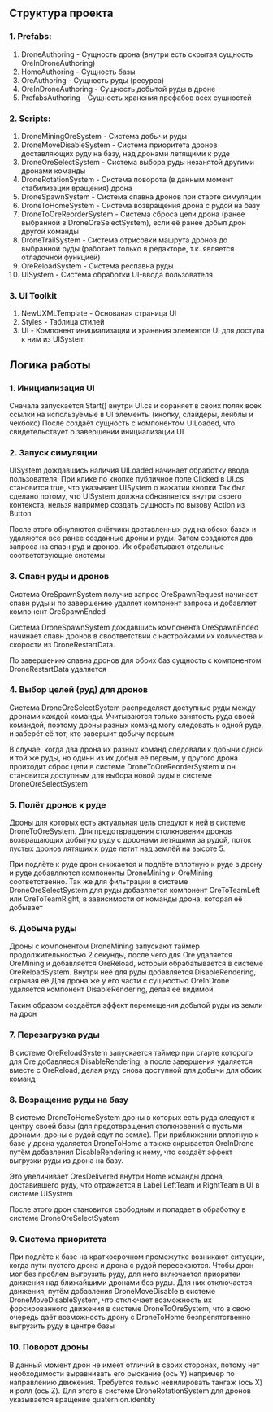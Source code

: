 ## Структура проекта

### 1. Prefabs:

1. DroneAuthoring - Сущность дрона (внутри есть скрытая сущность OreInDroneAuthoring)
2. HomeAuthoring - Сущность базы
3. OreAuthoring - Сущность руды (ресурса)
4. OreInDroneAuthoring - Сущность добытой руды в дроне
5. PrefabsAuthoring - Сущность хранения префабов всех сущностей

### 2. Scripts:

1. DroneMiningOreSystem - Система добычи руды
2. DroneMoveDisableSystem - Система приоритета дронов доставляющих руду на базу, над дронами летящими к руде
3. DroneOreSelectSystem - Система выбора руды незанятой другими дронами команды
4. DroneRotationSystem - Система поворота (в данным момент стабилизации вращения) дрона
5. DroneSpawnSystem - Система спавна дронов при старте симуляции
6. DroneToHomeSystem - Система возвращения дрона с рудой на базу
7. DroneToOreReorderSystem - Система сброса цели дрона (ранее выбранной в DroneOreSelectSystem), если её ранее добыл дрон другой команды
8. DroneTrailSystem - Система отрисовки машрута дронов до выбранной руды (работает только в редакторе, т.к. является отладочной функцией)
9. OreReloadSystem - Система респавна руды
10. UISystem - Система обработки UI-ввода пользователя

### 3. UI Toolkit

1. NewUXMLTemplate - Основаная страница UI
2. Styles - Таблица стилей
3. UI - Компонент инициализации и хранения элементов UI для доступа к ним из UISystem

## Логика работы

### 1. Инициализация UI

Сначала запускается Start() внутри UI.cs и сораняет в своих полях всех ссылки на используемые в UI элементы (кнопку, слайдеры, лейблы и чекбокс)
После создаёт сущность с компонентом UILoaded, что свидетельствует о завершении инициализации UI

### 2. Запуск симуляции

UISystem дождавшись наличия UILoaded начинает обработку ввода пользователя. При клике по кнопке публичное поле Clicked в UI.cs становится true, что указывает UISystem о нажатии кнопки 
Так был сделано потому, что UISystem должна обновляется внутри своего контекста, нельзя например создать сущность по вызову Action из Button

После этого обнуляются счётчики доставленных руд на обоих базах и удаляются все ранее созданные дроны и руды.
Затем создаются два запроса на спавн руд и дронов. Их обрабатывают отдельные соответствующие системы

### 3. Спавн руды и дронов

Система OreSpawnSystem получив запрос OreSpawnRequest начинает спавн руды и по завершению удаляет компонент запроса и добавляет компонент OreSpawnEnded

Система DroneSpawnSystem дождавшись компонента OreSpawnEnded начинает спавн дронов в своответствии с настройками их количества и скорости из DroneRestartData.

По завершению спавна дронов для обоих баз сущность с компонентом DroneRestartData удаляется

### 4. Выбор целей (руд) для дронов

Система DroneOreSelectSystem распределяет доступные руды между дронами каждой команды. 
Учитываются только занятость руда своей командой, поэтому дроны разных команд могу следовать к одной руде, и заберёт её тот, кто завершит добычу первым

В случае, когда два дрона их разных команд следовали к добычи одной и той же руды, но одинн из их добыл её первым, 
у другого дрона проиходит сброс цели в системе DroneToOreReorderSystem и он становится доступным для выбора новой руды в системе DroneOreSelectSystem

### 5. Полёт дронов к руде

Дроны для которых есть актуальная цель следуют к ней в системе DroneToOreSystem.
Для предотвращения столкновения дронов возвращающих добытую руду с дроонами летящими за рудой,
поток пустых дронов лятящих к руде летит над землёй на высоте 5.

При подлёте к руде дрон снижается и подлёте вплотную к руде в дрону и руде добавляются компоненты DroneMining и OreMining соответственно.
Так же для фильтрации в системе DroneOreSelectSystem для руды добавляется компонент OreToTeamLeft или OreToTeamRight, в зависимости от команды дрона, которая её добывает

### 6. Добыча руды

Дроны с компонентом DroneMining запускают таймер продолжительностью 2 секунды, после чего для Ore удаляется OreMining и добавляется OreReload,
который обрабатывается в системе OreReloadSystem. Внутри неё для руды добавляется DisableRendering, скрывая её
Для дрона же у его части с сущностью OreInDrone удаляется компонент DisableRendering, делая её видимой. 

Таким образом создаётся эффект перемещения добытой руды из земли на дрон

### 7. Перезагрузка руды

В системе OreReloadSystem запускается таймер при старте которого для Ore добавляеся DisableRendering, а после завершения удаляется вместе с OreReload,
делая руду снова доступной для добычи для обоих команд

### 8. Возращение руды на базу

В системе DroneToHomeSystem дроны в которых есть руда следуют к центру своей базы (для предотвращения столкновений с пустыми дронами, дроны с рудой едут по земле).
При приближении вплотную к базе у дрона удаляется DroneToHome а также скрывается OreInDrone путём добавления DisableRendering к нему, 
что создаёт эффект выгрузки руды из дрона на базу.

Это увеличивает OresDelivered внутри Home команды дрона, доставившего руду, что отражается в Label LeftTeam и RightTeam в UI в системе UISystem

После этого дрон становится свободным и попадает в обработку в системе DroneOreSelectSystem

### 9. Система приоритета

При подлёте к базе на краткосрочном промежутке возникают ситуации, когда пути пустого дрона и дрона с рудой пересекаются. 
Чтобы дрон мог без проблем выгрузить руду, для него включается приоритеи движения над ближайшими дронами без руды.
Для них отключается движения, путём добавления DroneMoveDisable в системе DroneMoveDisableSystem, 
что отключает возможность их форсированного движения в системе DroneToOreSystem, что в свою очередь даёт возможность дрону с DroneToHome безпрепятственно выгрузить руду в центре базы

### 10. Поворот дроны

В данный момент дрон не имеет отличий в своих сторонах, потому нет необходимости выравнивать его рыскание (ось Y) например по направлению движения.
Требуется только невилировать тангаж (ось X) и ролл (ось Z). Для этого в системе DroneRotationSystem для дронов указывается вращение quaternion.identity
